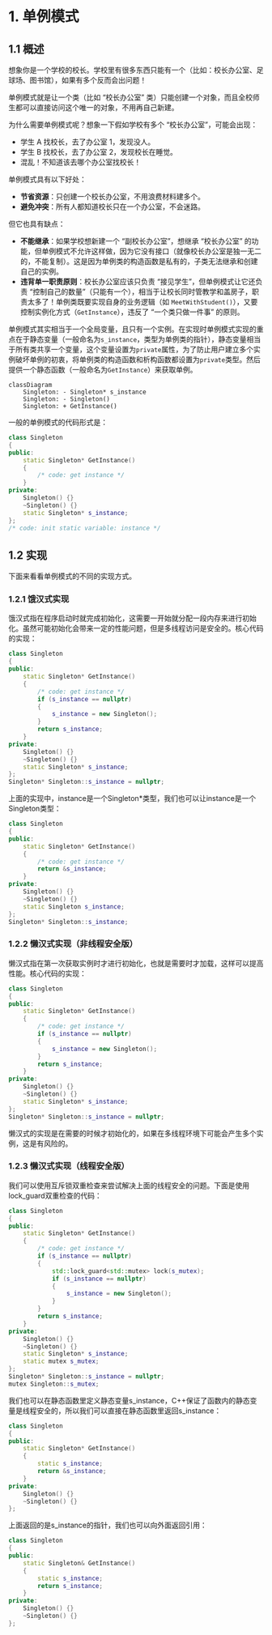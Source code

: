 # 1. 单例模式

## 1.1 概述

想象你是一个学校的校长。学校里有很多东西只能有一个（比如：校长办公室、足球场、图书馆），如果有多个反而会出问题！

单例模式就是让一个类（比如 “校长办公室” 类）只能创建一个对象，而且全校师生都可以直接访问这个唯一的对象，不用再自己新建。

为什么需要单例模式呢？想象一下假如学校有多个 “校长办公室”，可能会出现：

+ 学生 A 找校长，去了办公室 1，发现没人。
+ 学生 B 找校长，去了办公室 2，发现校长在睡觉。
+ 混乱！不知道该去哪个办公室找校长！

单例模式具有以下好处：
+ **节省资源**：只创建一个校长办公室，不用浪费材料建多个。
+ **避免冲突**：所有人都知道校长只在一个办公室，不会迷路。

但它也具有缺点：

+ **不能继承**：如果学校想新建一个 “副校长办公室”，想继承 “校长办公室” 的功能，但单例模式不允许这样做，因为它没有接口（就像校长办公室是独一无二的，不能复制）。这是因为单例类的构造函数是私有的，子类无法继承和创建自己的实例。
+ **违背单一职责原则**：校长办公室应该只负责 “接见学生”，但单例模式让它还负责 “控制自己的数量”（只能有一个），相当于让校长同时管教学和盖房子，职责太多了！单例类既要实现自身的业务逻辑（如 `MeetWithStudent()`），又要控制实例化方式（`GetInstance`），违反了 “一个类只做一件事” 的原则。

单例模式其实相当于一个全局变量，且只有一个实例。在实现时单例模式实现的重点在于静态变量（一般命名为`s_instance`，类型为单例类的指针），静态变量相当于所有类共享一个变量，这个变量设置为`private`属性，为了防止用户建立多个实例破坏单例的初衷，将单例类的构造函数和析构函数都设置为`private`类型。然后提供一个静态函数（一般命名为`GetInstance`）来获取单例。

```mermaid
classDiagram
    Singleton: - Singleton* s_instance 
    Singleton: - Singleton()
    Singleton: + GetInstance()
```

一般的单例模式的代码形式是：

```cpp
class Singleton
{
public:
    static Singleton* GetInstance()
    {
        /* code: get instance */
    }
private:
    Singleton() {}
    ~Singleton() {}
    static Singleton* s_instance;
};
/* code: init static variable: instance */
```

## 1.2 实现

下面来看看单例模式的不同的实现方式。

### 1.2.1 饿汉式实现

饿汉式指在程序启动时就完成初始化，这需要一开始就分配一段内存来进行初始化。虽然可能初始化会带来一定的性能问题，但是多线程访问是安全的。核心代码的实现：

```cpp
class Singleton
{
public:
    static Singleton* GetInstance()
    {
        /* code: get instance */
        if (s_instance == nullptr)
        {
            s_instance = new Singleton();
        }
        return s_instance;
    }
private:
    Singleton() {}
    ~Singleton() {}
    static Singleton* s_instance;
};
Singleton* Singleton::s_instance = nullptr;
```

上面的实现中，instance是一个Singleton*类型，我们也可以让instance是一个Singleton类型：

```cpp
class Singleton
{
public:
    static Singleton* GetInstance()
    {
        /* code: get instance */
        return &s_instance;
    }
private:
    Singleton() {}
    ~Singleton() {}
    static Singleton s_instance;
};
Singleton* Singleton::s_instance;
```







### 1.2.2 懒汉式实现（非线程安全版）

懒汉式指在第一次获取实例时才进行初始化，也就是需要时才加载，这样可以提高性能。核心代码的实现：

```cpp
class Singleton
{
public:
    static Singleton* GetInstance()
    {
        /* code: get instance */
        if (s_instance == nullptr)
        {
            s_instance = new Singleton();
        }
        return s_instance;
    }
private:
    Singleton() {}
    ~Singleton() {}
    static Singleton* s_instance;
};
Singleton* Singleton::s_instance = nullptr;
```

懒汉式的实现是在需要的时候才初始化的，如果在多线程环境下可能会产生多个实例，这是有风险的。

### 1.2.3 懒汉式实现（线程安全版）

我们可以使用互斥锁双重检查来尝试解决上面的线程安全的问题。下面是使用lock_guard双重检查的代码：


```cpp
class Singleton
{
public:
    static Singleton* GetInstance()
    {
        /* code: get instance */
        if (s_instance == nullptr)
        {
            std::lock_guard<std::mutex> lock(s_mutex);
            if (s_instance == nullptr)
            {
                s_instance = new Singleton();
            }
        }
        return s_instance;
    }
private:
    Singleton() {}
    ~Singleton() {}
    static Singleton* s_instance;
    static mutex s_mutex;
};
Singleton* Singleton::s_instance = nullptr;
mutex Singleton::s_mutex;
```

我们也可以在静态函数里定义静态变量s_instance，C++保证了函数内的静态变量是线程安全的，所以我们可以直接在静态函数里返回s_instance：

```cpp
class Singleton
{
public:
    static Singleton* GetInstance()
    {
        static s_instance;
        return &s_instance;
    }
private:
    Singleton() {}
    ~Singleton() {}
};
```

上面返回的是s_instance的指针，我们也可以向外面返回引用：

```cpp
class Singleton
{
public:
    static Singleton& GetInstance()
    {
        static s_instance;
        return s_instance;
    }
private:
    Singleton() {}
    ~Singleton() {}
};
```






